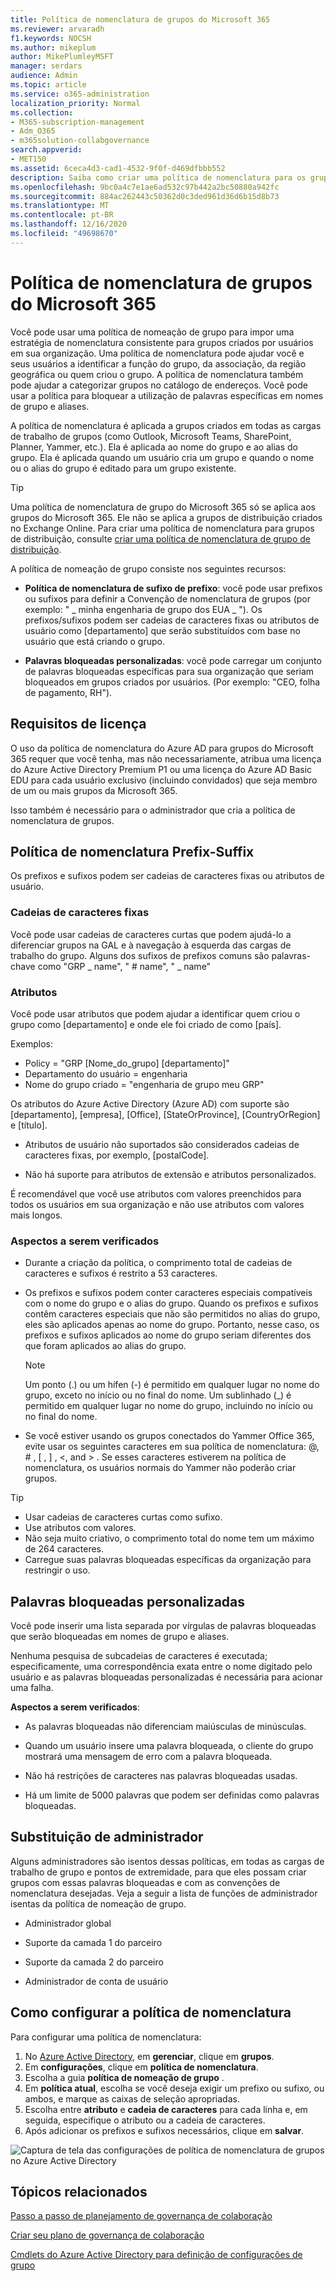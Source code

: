```yaml
---
title: Política de nomenclatura de grupos do Microsoft 365
ms.reviewer: arvaradh
f1.keywords: NOCSH
ms.author: mikeplum
author: MikePlumleyMSFT
manager: serdars
audience: Admin
ms.topic: article
ms.service: o365-administration
localization_priority: Normal
ms.collection:
- M365-subscription-management
- Adm_O365
- m365solution-collabgovernance
search.appverid:
- MET150
ms.assetid: 6ceca4d3-cad1-4532-9f0f-d469dfbbb552
description: Saiba como criar uma política de nomenclatura para os grupos do Microsoft 365.
ms.openlocfilehash: 9bc0a4c7e1ae6ad532c97b442a2bc50880a942fc
ms.sourcegitcommit: 884ac262443c50362d0c3ded961d36d6b15d8b73
ms.translationtype: MT
ms.contentlocale: pt-BR
ms.lasthandoff: 12/16/2020
ms.locfileid: "49698670"
---
```

# <a name="microsoft-365-groups-naming-policy"></a>Política de nomenclatura de grupos do Microsoft 365

Você pode usar uma política de nomeação de grupo para impor uma estratégia de nomenclatura consistente para grupos criados por usuários em sua organização. Uma política de nomenclatura pode ajudar você e seus usuários a identificar a função do grupo, da associação, da região geográfica ou quem criou o grupo. A política de nomenclatura também pode ajudar a categorizar grupos no catálogo de endereços. Você pode usar a política para bloquear a utilização de palavras específicas em nomes de grupo e aliases.

A política de nomenclatura é aplicada a grupos criados em todas as cargas de trabalho de grupos (como Outlook, Microsoft Teams, SharePoint, Planner, Yammer, etc.). Ela é aplicada ao nome do grupo e ao alias do grupo. Ela é aplicada quando um usuário cria um grupo e quando o nome ou o alias do grupo é editado para um grupo existente.

> [!TIP]
> Uma política de nomenclatura de grupo do Microsoft 365 só se aplica aos grupos do Microsoft 365. Ele não se aplica a grupos de distribuição criados no Exchange Online. Para criar uma política de nomenclatura para grupos de distribuição, consulte [criar uma política de nomenclatura de grupo de distribuição](https://docs.microsoft.com/exchange/recipients-in-exchange-online/manage-distribution-groups/create-group-naming-policy).

A política de nomeação de grupo consiste nos seguintes recursos:

- **Política de nomenclatura de sufixo de prefixo**: você pode usar prefixos ou sufixos para definir a Convenção de nomenclatura de grupos (por exemplo: " \_ minha engenharia de grupo dos EUA \_ "). Os prefixos/sufixos podem ser cadeias de caracteres fixas ou atributos de usuário como [departamento] que serão substituídos com base no usuário que está criando o grupo.

- **Palavras bloqueadas personalizadas**: você pode carregar um conjunto de palavras bloqueadas específicas para sua organização que seriam bloqueados em grupos criados por usuários. (Por exemplo: "CEO, folha de pagamento, RH").

## <a name="licensing-requirements"></a>Requisitos de licença

O uso da política de nomenclatura do Azure AD para grupos do Microsoft 365 requer que você tenha, mas não necessariamente, atribua uma licença do Azure Active Directory Premium P1 ou uma licença do Azure AD Basic EDU para cada usuário exclusivo (incluindo convidados) que seja membro de um ou mais grupos da Microsoft 365.

Isso também é necessário para o administrador que cria a política de nomenclatura de grupos.

## <a name="prefix-suffix-naming-policy"></a>Política de nomenclatura Prefix-Suffix

Os prefixos e sufixos podem ser cadeias de caracteres fixas ou atributos de usuário.

### <a name="fixed-strings"></a>Cadeias de caracteres fixas

Você pode usar cadeias de caracteres curtas que podem ajudá-lo a diferenciar grupos na GAL e à navegação à esquerda das cargas de trabalho do grupo. Alguns dos sufixos de prefixos comuns são palavras-chave como "GRP \_ name", " \# name", " \_ name"

### <a name="attributes"></a>Atributos

Você pode usar atributos que podem ajudar a identificar quem criou o grupo como [departamento] e onde ele foi criado de como [país].

Exemplos:

- Policy = "GRP [Nome_do_grupo] [departamento]"
- Departamento do usuário = engenharia
- Nome do grupo criado = "engenharia de grupo meu GRP"

Os atributos do Azure Active Directory (Azure AD) com suporte são [departamento], [empresa], [Office], [StateOrProvince], [CountryOrRegion] e [título].

- Atributos de usuário não suportados são considerados cadeias de caracteres fixas, por exemplo, [postalCode].

- Não há suporte para atributos de extensão e atributos personalizados.

É recomendável que você use atributos com valores preenchidos para todos os usuários em sua organização e não use atributos com valores mais longos.

### <a name="things-to-look-out-for"></a>Aspectos a serem verificados

- Durante a criação da política, o comprimento total de cadeias de caracteres e sufixos é restrito a 53 caracteres.

- Os prefixos e sufixos podem conter caracteres especiais compatíveis com o nome do grupo e o alias do grupo. Quando os prefixos e sufixos contêm caracteres especiais que não são permitidos no alias do grupo, eles são aplicados apenas ao nome do grupo. Portanto, nesse caso, os prefixos e sufixos aplicados ao nome do grupo seriam diferentes dos que foram aplicados ao alias do grupo.

  > [!NOTE]
  > Um ponto (.) ou um hífen (-) é permitido em qualquer lugar no nome do grupo, exceto no início ou no final do nome. Um sublinhado (_) é permitido em qualquer lugar no nome do grupo, incluindo no início ou no final do nome.

- Se você estiver usando os grupos conectados do Yammer Office 365, evite usar os seguintes caracteres em sua política de nomenclatura: @, \# , \[ , \] , \<, and \> . Se esses caracteres estiverem na política de nomenclatura, os usuários normais do Yammer não poderão criar grupos.

> [!Tip]
> - Usar cadeias de caracteres curtas como sufixo.
> - Use atributos com valores.
> - Não seja muito criativo, o comprimento total do nome tem um máximo de 264 caracteres.
> - Carregue suas palavras bloqueadas específicas da organização para restringir o uso.

## <a name="custom-blocked-words"></a>Palavras bloqueadas personalizadas

Você pode inserir uma lista separada por vírgulas de palavras bloqueadas que serão bloqueadas em nomes de grupo e aliases.

Nenhuma pesquisa de subcadeias de caracteres é executada; especificamente, uma correspondência exata entre o nome digitado pelo usuário e as palavras bloqueadas personalizadas é necessária para acionar uma falha.

**Aspectos a serem verificados**:

- As palavras bloqueadas não diferenciam maiúsculas de minúsculas.

- Quando um usuário insere uma palavra bloqueada, o cliente do grupo mostrará uma mensagem de erro com a palavra bloqueada.

- Não há restrições de caracteres nas palavras bloqueadas usadas.

- Há um limite de 5000 palavras que podem ser definidas como palavras bloqueadas.

## <a name="admin-override"></a>Substituição de administrador

Alguns administradores são isentos dessas políticas, em todas as cargas de trabalho de grupo e pontos de extremidade, para que eles possam criar grupos com essas palavras bloqueadas e com as convenções de nomenclatura desejadas. Veja a seguir a lista de funções de administrador isentas da política de nomeação de grupo.

- Administrador global

- Suporte da camada 1 do parceiro

- Suporte da camada 2 do parceiro

- Administrador de conta de usuário

## <a name="how-to-set-up-the-naming-policy"></a>Como configurar a política de nomenclatura

Para configurar uma política de nomenclatura:

1. No [Azure Active Directory](https://aad.portal.azure.com), em **gerenciar**, clique em **grupos**.
2. Em **configurações**, clique em **política de nomenclatura**.
3. Escolha a guia **política de nomeação de grupo** .
4. Em **política atual**, escolha se você deseja exigir um prefixo ou sufixo, ou ambos, e marque as caixas de seleção apropriadas.
5. Escolha entre **atributo** e **cadeia de caracteres** para cada linha e, em seguida, especifique o atributo ou a cadeia de caracteres.
6. Após adicionar os prefixos e sufixos necessários, clique em **salvar**.

![Captura de tela das configurações de política de nomenclatura de grupos no Azure Active Directory](../media/groups-naming-policy-azure.png)

## <a name="related-topics"></a>Tópicos relacionados

[Passo a passo de planejamento de governança de colaboração](collaboration-governance-overview.md#collaboration-governance-planning-step-by-step)

[Criar seu plano de governança de colaboração](collaboration-governance-first.md)

[Cmdlets do Azure Active Directory para definição de configurações de grupo](https://go.microsoft.com/fwlink/?linkid=868341)
